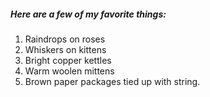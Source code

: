 ##### Here are a few of my favorite things:
1. Raindrops on roses
2. Whiskers on kittens
3. Bright copper kettles
4. Warm woolen mittens
5. Brown paper packages tied up with string.
